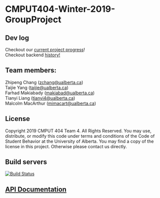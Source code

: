 # CMPUT404-Winter-2019-GroupProject

## Dev log
Checkout our [current project progress](https://github.com/Zhipeng-Chang/CMPUT404-Winter-2019-GroupProject/wiki/DevLog)!<br>
Checkout backend [history!](https://github-history.netlify.com/Zhipeng-Chang/CMPUT404-Winter-2019-GroupProject/blob/master/myBlog/views.py)

## Team members: <br />
Zhipeng Chang (zchang@ualberta.ca) <br />
Taijie Yang (taijie@ualberta.ca)<br />
Farhad Makiabady (makiabad@ualberta.ca) <br />
Tianyi Liang (tianyi4@ualberta.ca) <br />
Malcolm MacArthur (mimacart@ualberta.ca) <br />

## License
Copyright 2019 CMPUT 404 Team 4. All Rights Reserved. You may use, distribute, or modify this code under terms and conditions of the Code of Student Behavior at the University of Alberta. You may find a copy of the license in this project. Otherwise please contact us directly.

## Build servers
[![Build Status](https://travis-ci.org/Zhipeng-Chang/CMPUT404-Winter-2019-GroupProject.svg?branch=master)](https://travis-ci.org/Zhipeng-Chang/CMPUT404-Winter-2019-GroupProject)

## [API Documentation](https://github.com/Zhipeng-Chang/CMPUT404-Winter-2019-GroupProject/blob/master/docs/APIsDoc.pdf)
